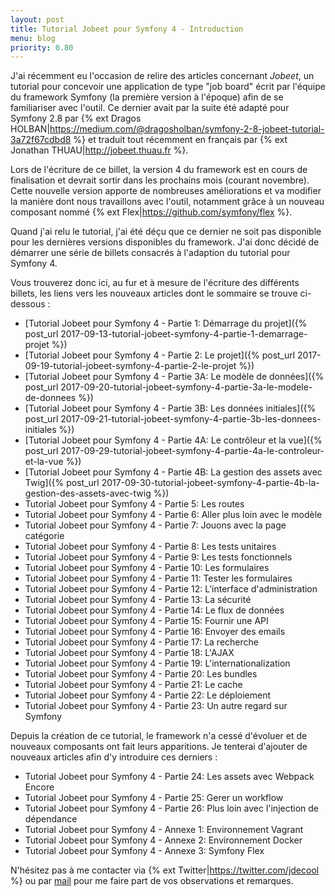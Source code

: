 ```yaml
---
layout: post
title: Tutorial Jobeet pour Symfony 4 - Introduction
menu: blog
priority: 0.80
---
```


J'ai récemment eu l'occasion de relire des articles concernant *Jobeet*, un 
tutorial pour concevoir une application de type "job board" écrit par l'équipe
du framework Symfony (la première version à l'époque) afin de se familiariser
avec l'outil. Ce dernier avait par la suite été adapté pour Symfony 2.8 par 
{% ext Dragos HOLBAN|https://medium.com/@dragosholban/symfony-2-8-jobeet-tutorial-3a72f67cdbd8 %} 
et traduit tout récemment en français par {% ext Jonathan THUAU|http://jobeet.thuau.fr %}.

Lors de l'écriture de ce billet, la version 4 du framework est en cours
de finalisation et devrait sortir dans les prochains mois (courant novembre).
Cette nouvelle version apporte de nombreuses améliorations et va modifier la
manière dont nous travaillons avec l'outil, notamment grâce à un nouveau
composant nommé {% ext Flex|https://github.com/symfony/flex %}.

Quand j'ai relu le tutorial, j'ai été déçu que ce dernier ne soit pas disponible
pour les dernières versions disponibles du framework. J'ai donc décidé de démarrer
une série de billets consacrés à l'adaption du tutorial pour Symfony 4.

Vous trouverez donc ici, au fur et à mesure de l'écriture des différents billets,
les liens vers les nouveaux articles dont le sommaire se trouve ci-dessous :

* [Tutorial Jobeet pour Symfony 4 - Partie 1: Démarrage du projet]({% post_url 2017-09-13-tutorial-jobeet-symfony-4-partie-1-demarrage-projet %})
* [Tutorial Jobeet pour Symfony 4 - Partie 2: Le projet]({% post_url 2017-09-19-tutorial-jobeet-symfony-4-partie-2-le-projet %})
* [Tutorial Jobeet pour Symfony 4 - Partie 3A: Le modèle de données]({% post_url 2017-09-20-tutorial-jobeet-symfony-4-partie-3a-le-modele-de-donnees %})
* [Tutorial Jobeet pour Symfony 4 - Partie 3B: Les données initiales]({% post_url 2017-09-21-tutorial-jobeet-symfony-4-partie-3b-les-donnees-initiales %})
* [Tutorial Jobeet pour Symfony 4 - Partie 4A: Le contrôleur et la vue]({% post_url 2017-09-29-tutorial-jobeet-symfony-4-partie-4a-le-controleur-et-la-vue %})
* [Tutorial Jobeet pour Symfony 4 - Partie 4B: La gestion des assets avec Twig]({% post_url 2017-09-30-tutorial-jobeet-symfony-4-partie-4b-la-gestion-des-assets-avec-twig %})
* Tutorial Jobeet pour Symfony 4 - Partie 5: Les routes
* Tutorial Jobeet pour Symfony 4 - Partie 6: Aller plus loin avec le modèle
* Tutorial Jobeet pour Symfony 4 - Partie 7: Jouons avec la page catégorie
* Tutorial Jobeet pour Symfony 4 - Partie 8: Les tests unitaires
* Tutorial Jobeet pour Symfony 4 - Partie 9: Les tests fonctionnels
* Tutorial Jobeet pour Symfony 4 - Partie 10: Les formulaires
* Tutorial Jobeet pour Symfony 4 - Partie 11: Tester les formulaires
* Tutorial Jobeet pour Symfony 4 - Partie 12: L'interface d'administration
* Tutorial Jobeet pour Symfony 4 - Partie 13: La sécurité
* Tutorial Jobeet pour Symfony 4 - Partie 14: Le flux de données
* Tutorial Jobeet pour Symfony 4 - Partie 15: Fournir une API
* Tutorial Jobeet pour Symfony 4 - Partie 16: Envoyer des emails
* Tutorial Jobeet pour Symfony 4 - Partie 17: La recherche
* Tutorial Jobeet pour Symfony 4 - Partie 18: L'AJAX
* Tutorial Jobeet pour Symfony 4 - Partie 19: L'internationalization
* Tutorial Jobeet pour Symfony 4 - Partie 20: Les bundles
* Tutorial Jobeet pour Symfony 4 - Partie 21: Le cache
* Tutorial Jobeet pour Symfony 4 - Partie 22: Le déploiement
* Tutorial Jobeet pour Symfony 4 - Partie 23: Un autre regard sur Symfony

Depuis la création de ce tutorial, le framework n'a cessé d'évoluer et de nouveaux
composants ont fait leurs apparitions. Je tenterai d'ajouter de nouveaux articles
afin d'y introduire ces derniers :

* Tutorial Jobeet pour Symfony 4 - Partie 24: Les assets avec Webpack Encore
* Tutorial Jobeet pour Symfony 4 - Partie 25: Gerer un workflow
* Tutorial Jobeet pour Symfony 4 - Partie 26: Plus loin avec l'injection de dépendance
* Tutorial Jobeet pour Symfony 4 - Annexe 1: Environnement Vagrant
* Tutorial Jobeet pour Symfony 4 - Annexe 2: Environnement Docker
* Tutorial Jobeet pour Symfony 4 - Annexe 3: Symfony Flex

N'hésitez pas à me contacter via {% ext Twitter|https://twitter.com/jdecool %} ou
par [mail](mailto:contact@jdecool.fr) pour me faire part de vos observations et
remarques.
